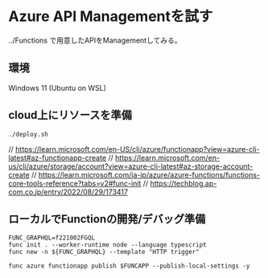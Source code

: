 Azure API Managementを試す
===
../Functions で用意したAPIをManagementしてみる。

## 環境
Windows 11 (Ubuntu on WSL)

## cloud上にリソースを準備
`./deploy.sh`

// https://learn.microsoft.com/en-US/cli/azure/functionapp?view=azure-cli-latest#az-functionapp-create
// https://learn.microsoft.com/en-us/cli/azure/storage/account?view=azure-cli-latest#az-storage-account-create
// https://learn.microsoft.com/ja-jp/azure/azure-functions/functions-core-tools-reference?tabs=v2#func-init
// https://techblog.ap-com.co.jp/entry/2022/08/29/173417

## ローカルでFunctionの開発/デバッグ準備
```
FUNC_GRAPHQL=f221002FGQL
func init . --worker-runtime node --language typescript 
func new -n ${FUNC_GRAPHQL} --template "HTTP trigger"
```
```
func azure functionapp publish $FUNCAPP --publish-local-settings -y
```